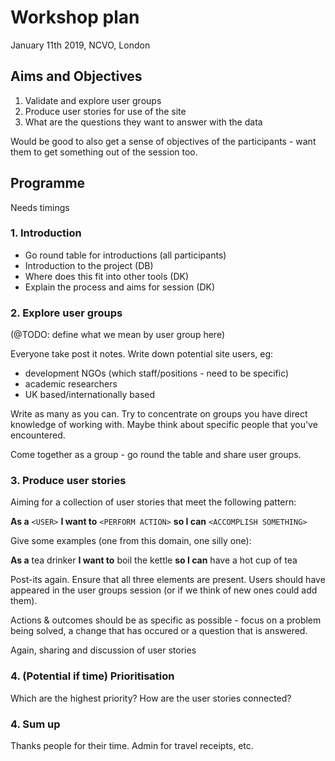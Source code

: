 Workshop plan
=============

January 11th 2019, NCVO, London

Aims and Objectives
-------------------

1. Validate and explore user groups
2. Produce user stories for use of the site
3. What are the questions they want to answer with the data

Would be good to also get a sense of objectives of the participants - want them
to get something out of the session too.

Programme
---------

Needs timings

### 1. Introduction

- Go round table for introductions (all participants)
- Introduction to the project (DB)
- Where does this fit into other tools (DK)
- Explain the process and aims for session (DK)

### 2. Explore user groups

(@TODO: define what we mean by user group here)

Everyone take post it notes. Write down potential site users, eg: 

- development NGOs (which staff/positions - need to be specific)
- academic researchers
- UK based/internationally based
 
Write as many as you can. Try to concentrate on groups you have direct knowledge of working with.
Maybe think about specific people that you've encountered.

Come together as a group - go round the table and share user groups. 

### 3. Produce user stories

Aiming for a collection of user stories that meet the following pattern:

**As a** `<USER>` **I want to** `<PERFORM ACTION>` **so I can** `<ACCOMPLISH SOMETHING>`

Give some examples (one from this domain, one silly one):

**As a** tea drinker **I want to** boil the kettle **so I can** have a hot cup of tea

Post-its again. Ensure that all three elements are present. Users should have appeared in the 
user groups session (or if we think of new ones could add them). 

Actions & outcomes should be as specific as possible - focus on a problem being solved, a change
that has occured or a question that is answered.

Again, sharing and discussion of user stories

### 4. (Potential if time) Prioritisation

Which are the highest priority? How are the user stories connected?

### 4. Sum up

Thanks people for their time. Admin for travel receipts, etc.

